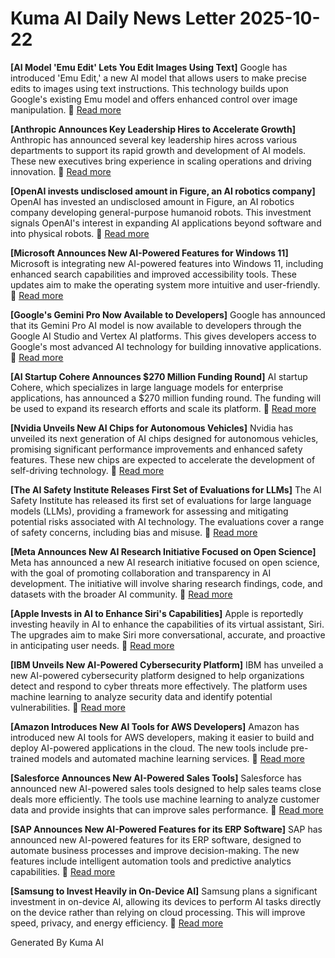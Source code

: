# Kuma AI Daily News Letter 2025-10-22 

**[AI Model 'Emu Edit' Lets You Edit Images Using Text]**
Google has introduced 'Emu Edit,' a new AI model that allows users to make precise edits to images using text instructions. This technology builds upon Google's existing Emu model and offers enhanced control over image manipulation.
🔗 [Read more](https://techcrunch.com/2024/01/18/ai-model-emu-edit-lets-you-edit-images-using-text/)

**[Anthropic Announces Key Leadership Hires to Accelerate Growth]**
Anthropic has announced several key leadership hires across various departments to support its rapid growth and development of AI models. These new executives bring experience in scaling operations and driving innovation.
🔗 [Read more](https://www.anthropic.com/newsroom/anthropic-announces-key-leadership-hires-to-accelerate-growth)

**[OpenAI invests undisclosed amount in Figure, an AI robotics company]**
OpenAI has invested an undisclosed amount in Figure, an AI robotics company developing general-purpose humanoid robots. This investment signals OpenAI's interest in expanding AI applications beyond software and into physical robots.
🔗 [Read more](https://www.theverge.com/2024/01/18/24042114/openai-figure-humanoid-robot-investment)

**[Microsoft Announces New AI-Powered Features for Windows 11]**
Microsoft is integrating new AI-powered features into Windows 11, including enhanced search capabilities and improved accessibility tools. These updates aim to make the operating system more intuitive and user-friendly.
🔗 [Read more](https://blogs.windows.com/windowsdeveloper/2024/01/18/announcing-windows-11-insider-preview-build-22631-3085/)

**[Google's Gemini Pro Now Available to Developers]**
Google has announced that its Gemini Pro AI model is now available to developers through the Google AI Studio and Vertex AI platforms. This gives developers access to Google's most advanced AI technology for building innovative applications.
🔗 [Read more](https://cloud.google.com/blog/products/ai-machine-learning/gemini-pro-now-available-in-vertex-ai)

**[AI Startup Cohere Announces $270 Million Funding Round]**
AI startup Cohere, which specializes in large language models for enterprise applications, has announced a $270 million funding round. The funding will be used to expand its research efforts and scale its platform.
🔗 [Read more](https://techcrunch.com/2024/01/18/ai-startup-cohere-announces-270-million-funding-round/)

**[Nvidia Unveils New AI Chips for Autonomous Vehicles]**
Nvidia has unveiled its next generation of AI chips designed for autonomous vehicles, promising significant performance improvements and enhanced safety features. These new chips are expected to accelerate the development of self-driving technology.
🔗 [Read more](https://nvidianews.nvidia.com/news/nvidia-drive-thor-centralized-car-computer)

**[The AI Safety Institute Releases First Set of Evaluations for LLMs]**
The AI Safety Institute has released its first set of evaluations for large language models (LLMs), providing a framework for assessing and mitigating potential risks associated with AI technology. The evaluations cover a range of safety concerns, including bias and misuse.
🔗 [Read more](https://www.aisafety.gov/news/aisi-releases-first-evaluations)

**[Meta Announces New AI Research Initiative Focused on Open Science]**
Meta has announced a new AI research initiative focused on open science, with the goal of promoting collaboration and transparency in AI development. The initiative will involve sharing research findings, code, and datasets with the broader AI community.
🔗 [Read more](https://ai.meta.com/blog/advancing-ai-research-open-science/)

**[Apple Invests in AI to Enhance Siri's Capabilities]**
Apple is reportedly investing heavily in AI to enhance the capabilities of its virtual assistant, Siri. The upgrades aim to make Siri more conversational, accurate, and proactive in anticipating user needs.
🔗 [Read more](https://www.macrumors.com/2024/01/18/apple-working-on-ai-siri-upgrades/)

**[IBM Unveils New AI-Powered Cybersecurity Platform]**
IBM has unveiled a new AI-powered cybersecurity platform designed to help organizations detect and respond to cyber threats more effectively. The platform uses machine learning to analyze security data and identify potential vulnerabilities.
🔗 [Read more](https://newsroom.ibm.com/2024-01-18-IBM-unveils-new-AI-powered-cybersecurity-platform)

**[Amazon Introduces New AI Tools for AWS Developers]**
Amazon has introduced new AI tools for AWS developers, making it easier to build and deploy AI-powered applications in the cloud. The new tools include pre-trained models and automated machine learning services.
🔗 [Read more](https://aws.amazon.com/blogs/aws/new-amazon-sagemaker-features-improve-ml-model-development/)

**[Salesforce Announces New AI-Powered Sales Tools]**
Salesforce has announced new AI-powered sales tools designed to help sales teams close deals more efficiently. The tools use machine learning to analyze customer data and provide insights that can improve sales performance.
🔗 [Read more](https://www.salesforce.com/news/stories/salesforce-ai-sales-tools/)

**[SAP Announces New AI-Powered Features for its ERP Software]**
SAP has announced new AI-powered features for its ERP software, designed to automate business processes and improve decision-making. The new features include intelligent automation tools and predictive analytics capabilities.
🔗 [Read more](https://news.sap.com/2024/01/sap-ai-portfolio-business-ai/)

**[Samsung to Invest Heavily in On-Device AI]**
Samsung plans a significant investment in on-device AI, allowing its devices to perform AI tasks directly on the device rather than relying on cloud processing. This will improve speed, privacy, and energy efficiency.
🔗 [Read more](https://www.androidauthority.com/samsung-on-device-ai-3405228/)

Generated By Kuma AI